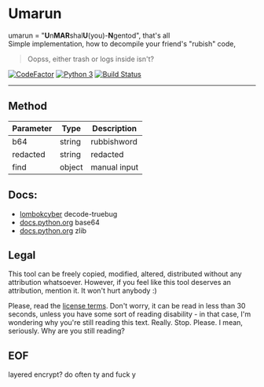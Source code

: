 # Umarun
umarun = "**U**n**MAR**shal**U**(you)-**N**gentod", that's all  
Simple implementation, how to decompile your friend's "rubish" code, 

> Oopss, either trash or logs inside isn't?  

[![CodeFactor](https://www.codefactor.io/repository/github/sinkaroid/Umarun/badge)](https://www.codefactor.io/repository/github/sinkaroid/Umarun) [![Python 3](https://pyup.io/repos/github/sinkaroid/umarun/python-3-shield.svg)](https://pyup.io/repos/github/sinkaroid/umarun/) [![Build Status](https://travis-ci.com/Sinkaroid/Umarun.svg?branch=master)](https://travis-ci.com/Sinkaroid/Umarun)  

-----

## Method
| Parameter | Type | Description |
| --- | --- | --- |
| b64       | string | rubbishword     |
| redacted  | string | redacted        |
| find      | object | manual input    |
  
## Docs:
- [lombokcyber](http://lombokcyber.com/en/detools/decode-truebug) decode-truebug
- [docs.python.org](https://docs.python.org/3/library/base64.html) base64
- [docs.python.org](https://docs.python.org/3/library/zlib.html) zlib

## Legal

This tool can be freely copied, modified, altered, distributed without any attribution whatsoever. However, if you feel like this tool deserves an attribution, mention it. It won't hurt anybody :)

Please, read the [license terms](/LICENSE). Don't worry, it can be read in less than 30 seconds, unless you have some sort of reading disability - in that case, I'm wondering why you're still reading this text. Really. Stop. Please. I mean, seriously. Why are you still reading?

## EOF
layered encrypt? do often ty and fuck y